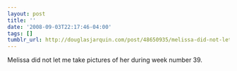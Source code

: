 ```yaml
---
layout: post
title: ''
date: '2008-09-03T22:17:46-04:00'
tags: []
tumblr_url: http://douglasjarquin.com/post/48650935/melissa-did-not-let-me-take-pictures-of-her-during
---
```

Melissa did not let me take pictures of her during week number 39.

